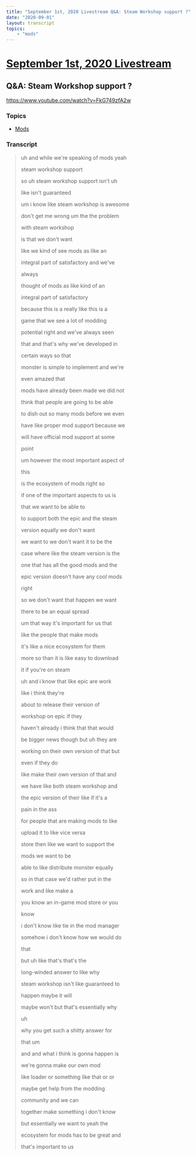 ```yaml
---
title: "September 1st, 2020 Livestream Q&A: Steam Workshop support ?"
date: "2020-09-01"
layout: transcript
topics:
    - "mods"
---
```

# [September 1st, 2020 Livestream](../2020-09-01.md)
## Q&A: Steam Workshop support ?
https://www.youtube.com/watch?v=FkG749zfA2w

### Topics
* [Mods](../topics/mods.md)

### Transcript

> uh and while we're speaking of mods yeah
> 
> steam workshop support
> 
> so uh steam workshop support isn't uh
> 
> like isn't guaranteed
> 
> um i know like steam workshop is awesome
> 
> don't get me wrong um the the problem
> 
> with steam workshop
> 
> is that we don't want
> 
> like we kind of see mods as like an
> 
> integral part of satisfactory and we've
> 
> always
> 
> thought of mods as like kind of an
> 
> integral part of satisfactory
> 
> because this is a really like this is a
> 
> game that we see a lot of modding
> 
> potential right and we've always seen
> 
> that and that's why we've developed in
> 
> certain ways so that
> 
> monster is simple to implement and we're
> 
> even amazed that
> 
> mods have already been made we did not
> 
> think that people are going to be able
> 
> to dish out so many mods before we even
> 
> have like proper mod support because we
> 
> will have official mod support at some
> 
> point
> 
> um however the most important aspect of
> 
> this
> 
> is the ecosystem of mods right so
> 
> if one of the important aspects to us is
> 
> that we want to be able to
> 
> to support both the epic and the steam
> 
> version equally we don't want
> 
> we want to we don't want it to be the
> 
> case where like the steam version is the
> 
> one that has all the good mods and the
> 
> epic version doesn't have any cool mods
> 
> right
> 
> so we don't want that happen we want
> 
> there to be an equal spread
> 
> um that way it's important for us that
> 
> like the people that make mods
> 
> it's like a nice ecosystem for them
> 
> more so than it is like easy to download
> 
> it if you're on steam
> 
> uh and i know that like epic are work
> 
> like i think they're
> 
> about to release their version of
> 
> workshop on epic if they
> 
> haven't already i think that that would
> 
> be bigger news though but uh they are
> 
> working on their own version of that but
> 
> even if they do
> 
> like make their own version of that and
> 
> we have like both steam workshop and
> 
> the epic version of their like if it's a
> 
> pain in the ass
> 
> for people that are making mods to like
> 
> upload it to like vice versa
> 
> store then like we want to support the
> 
> mods we want to be
> 
> able to like distribute monster equally
> 
> so in that case we'd rather put in the
> 
> work and like make a
> 
> you know an in-game mod store or you
> 
> know
> 
> i don't know like tie in the mod manager
> 
> somehow i don't know how we would do
> 
> that
> 
> but uh like that's that's the
> 
> long-winded answer to like why
> 
> steam workshop isn't like guaranteed to
> 
> happen maybe it will
> 
> maybe won't but that's essentially why
> 
> uh
> 
> why you get such a shitty answer for
> 
> that um
> 
> and and what i think is gonna happen is
> 
> we're gonna make our own mod
> 
> like loader or something like that or or
> 
> maybe get help from the modding
> 
> community and we can
> 
> together make something i don't know
> 
> but essentially we want to yeah the
> 
> ecosystem for mods has to be great and
> 
> that's important to us
> 
